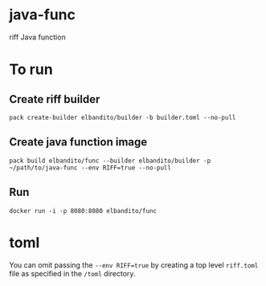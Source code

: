 # java-func
riff Java function

# To run 

## Create riff builder
`pack create-builder elbandito/builder -b builder.toml --no-pull`

## Create java function image
`pack build elbandito/func --builder elbandito/builder -p ~/path/to/java-func --env RIFF=true --no-pull`

## Run
`docker run -i -p 8080:8080 elbandito/func`

# toml
You can omit passing the `--env RIFF=true` by creating a top level
`riff.toml` file as specified in the `/toml` directory.